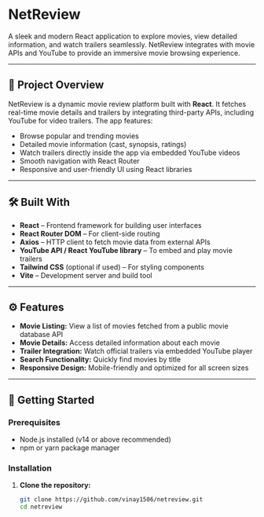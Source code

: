 # NetReview

A sleek and modern React application to explore movies, view detailed information, and watch trailers seamlessly. NetReview integrates with movie APIs and YouTube to provide an immersive movie browsing experience.

---

## 🚀 Project Overview

NetReview is a dynamic movie review platform built with **React**. It fetches real-time movie details and trailers by integrating third-party APIs, including YouTube for video trailers. The app features:

- Browse popular and trending movies  
- Detailed movie information (cast, synopsis, ratings)  
- Watch trailers directly inside the app via embedded YouTube videos  
- Smooth navigation with React Router  
- Responsive and user-friendly UI using React libraries  

---

## 🛠️ Built With

- **React** – Frontend framework for building user interfaces  
- **React Router DOM** – For client-side routing  
- **Axios** – HTTP client to fetch movie data from external APIs  
- **YouTube API / React YouTube library** – To embed and play movie trailers  
- **Tailwind CSS** (optional if used) – For styling components  
- **Vite** – Development server and build tool  

---

## ⚙️ Features

- **Movie Listing:** View a list of movies fetched from a public movie database API  
- **Movie Details:** Access detailed information about each movie  
- **Trailer Integration:** Watch official trailers via embedded YouTube player  
- **Search Functionality:** Quickly find movies by title  
- **Responsive Design:** Mobile-friendly and optimized for all screen sizes  

---

## 🎯 Getting Started

### Prerequisites

- Node.js installed (v14 or above recommended)  
- npm or yarn package manager  

### Installation

1. **Clone the repository:**  
   ```bash
   git clone https://github.com/vinay1506/netreview.git
   cd netreview

